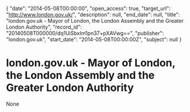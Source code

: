 {
  "date": "2014-05-08T00:00:00", 
  "open_access": true, 
  "target_url": "http://www.london.gov.uk/", 
  "description": null, 
  "end_date": null, 
  "title": "london.gov.uk - Mayor of London, the London Assembly and the Greater London Authority", 
  "record_id": "20140508T000000/dq1UiSbxIm1pn37+pXAVwg==", 
  "publisher": "london.gov.uk", 
  "start_date": "2014-05-08T00:00:00Z", 
  "subject": null
}

# london.gov.uk - Mayor of London, the London Assembly and the Greater London Authority

None